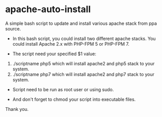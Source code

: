 # apache-auto-install
A simple bash script to update and install various apache stack from ppa source.
- In this bash script, you could install two different apache stacks. You could install Apache 2.x with PHP-FPM 5 or PHP-FPM 7.

- The script need your specified $1 value:
1. ./scriptname php5 which will install apache2 and php5 stack to your system.
2. ./scriptname php7 which will install apache2 and php7 stack to your system.

- Script need to be run as root user or using sudo.

- And don't forget to chmod your script into executable files.

Thank you.
